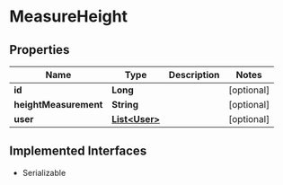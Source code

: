 

# MeasureHeight


## Properties

Name | Type | Description | Notes
------------ | ------------- | ------------- | -------------
**id** | **Long** |  |  [optional]
**heightMeasurement** | **String** |  |  [optional]
**user** | [**List&lt;User&gt;**](User.md) |  |  [optional]


## Implemented Interfaces

* Serializable


